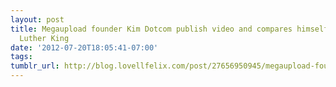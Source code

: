 ```yaml
---
layout: post
title: Megaupload founder Kim Dotcom publish video and compares himself to Dr. Martin
  Luther King
date: '2012-07-20T18:05:41-07:00'
tags: 
tumblr_url: http://blog.lovellfelix.com/post/27656950945/megaupload-founder-kim-dotcom-publish-video-and
---
```

